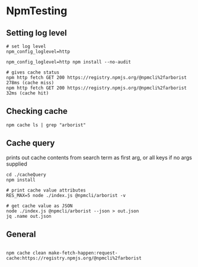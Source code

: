 # NpmTesting

## Setting log level
```
# set log level
npm_config_loglevel=http

npm_config_loglevel=http npm install --no-audit

# gives cache status
npm http fetch GET 200 https://registry.npmjs.org/@npmcli%2farborist 278ms (cache miss)
npm http fetch GET 200 https://registry.npmjs.org/@npmcli%2farborist 32ms (cache hit)
```

## Checking cache
```
npm cache ls | grep "arborist"
```


## Cache query
prints out cache contents from search term as first arg, or all keys if no args supplied

```
cd ./cacheQuery
npm install

# print cache value attributes
RES_MAX=5 node ./index.js @npmcli/arborist -v

# get cache value as JSON
node ./index.js @npmcli/arborist --json > out.json
jq .name out.json
```

## General
```

npm cache clean make-fetch-happen:request-cache:https://registry.npmjs.org/@npmcli%2farborist

```